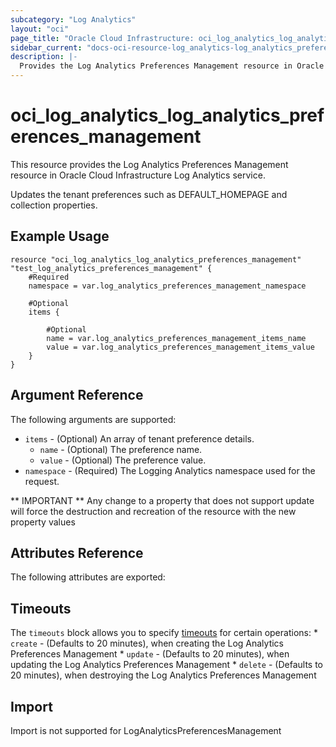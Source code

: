 ```yaml
---
subcategory: "Log Analytics"
layout: "oci"
page_title: "Oracle Cloud Infrastructure: oci_log_analytics_log_analytics_preferences_management"
sidebar_current: "docs-oci-resource-log_analytics-log_analytics_preferences_management"
description: |-
  Provides the Log Analytics Preferences Management resource in Oracle Cloud Infrastructure Log Analytics service
---
```


# oci_log_analytics_log_analytics_preferences_management
This resource provides the Log Analytics Preferences Management resource in Oracle Cloud Infrastructure Log Analytics service.

Updates the tenant preferences such as DEFAULT_HOMEPAGE and collection properties.


## Example Usage

```hcl
resource "oci_log_analytics_log_analytics_preferences_management" "test_log_analytics_preferences_management" {
	#Required
	namespace = var.log_analytics_preferences_management_namespace

	#Optional
	items {

		#Optional
		name = var.log_analytics_preferences_management_items_name
		value = var.log_analytics_preferences_management_items_value
	}
}
```

## Argument Reference

The following arguments are supported:

* `items` - (Optional) An array of tenant preference details.
	* `name` - (Optional) The preference name.
	* `value` - (Optional) The preference value.
* `namespace` - (Required) The Logging Analytics namespace used for the request. 


** IMPORTANT **
Any change to a property that does not support update will force the destruction and recreation of the resource with the new property values

## Attributes Reference

The following attributes are exported:


## Timeouts

The `timeouts` block allows you to specify [timeouts](https://registry.terraform.io/providers/oracle/oci/latest/docs/guides/changing_timeouts) for certain operations:
	* `create` - (Defaults to 20 minutes), when creating the Log Analytics Preferences Management
	* `update` - (Defaults to 20 minutes), when updating the Log Analytics Preferences Management
	* `delete` - (Defaults to 20 minutes), when destroying the Log Analytics Preferences Management


## Import

Import is not supported for LogAnalyticsPreferencesManagement
